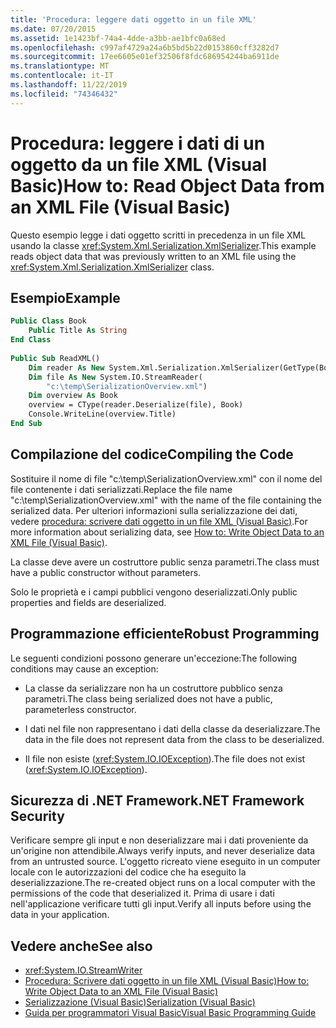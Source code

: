 ```yaml
---
title: 'Procedura: leggere dati oggetto in un file XML'
ms.date: 07/20/2015
ms.assetid: 1e1423bf-74a4-4dde-a3bb-ae1bfc0a68ed
ms.openlocfilehash: c997af4729a24a6b5bd5b22d0153860cff3282d7
ms.sourcegitcommit: 17ee6605e01ef32506f8fdc686954244ba6911de
ms.translationtype: MT
ms.contentlocale: it-IT
ms.lasthandoff: 11/22/2019
ms.locfileid: "74346432"
---
```

# <a name="how-to-read-object-data-from-an-xml-file-visual-basic"></a><span data-ttu-id="4453c-102">Procedura: leggere i dati di un oggetto da un file XML (Visual Basic)</span><span class="sxs-lookup"><span data-stu-id="4453c-102">How to: Read Object Data from an XML File (Visual Basic)</span></span>
<span data-ttu-id="4453c-103">Questo esempio legge i dati oggetto scritti in precedenza in un file XML usando la classe <xref:System.Xml.Serialization.XmlSerializer>.</span><span class="sxs-lookup"><span data-stu-id="4453c-103">This example reads object data that was previously written to an XML file using the <xref:System.Xml.Serialization.XmlSerializer> class.</span></span>  
  
## <a name="example"></a><span data-ttu-id="4453c-104">Esempio</span><span class="sxs-lookup"><span data-stu-id="4453c-104">Example</span></span>  
  
```vb  
Public Class Book  
    Public Title As String  
End Class  
  
Public Sub ReadXML()  
    Dim reader As New System.Xml.Serialization.XmlSerializer(GetType(Book))  
    Dim file As New System.IO.StreamReader(  
        "c:\temp\SerializationOverview.xml")  
    Dim overview As Book  
    overview = CType(reader.Deserialize(file), Book)  
    Console.WriteLine(overview.Title)  
End Sub  
```  
  
## <a name="compiling-the-code"></a><span data-ttu-id="4453c-105">Compilazione del codice</span><span class="sxs-lookup"><span data-stu-id="4453c-105">Compiling the Code</span></span>  
 <span data-ttu-id="4453c-106">Sostituire il nome di file "c:\temp\SerializationOverview.xml" con il nome del file contenente i dati serializzati.</span><span class="sxs-lookup"><span data-stu-id="4453c-106">Replace the file name "c:\temp\SerializationOverview.xml" with the name of the file containing the serialized data.</span></span> <span data-ttu-id="4453c-107">Per ulteriori informazioni sulla serializzazione dei dati, vedere [procedura: scrivere dati oggetto in un file XML (Visual Basic)](../../../../visual-basic/programming-guide/concepts/serialization/how-to-write-object-data-to-an-xml-file.md).</span><span class="sxs-lookup"><span data-stu-id="4453c-107">For more information about serializing data, see [How to: Write Object Data to an XML File (Visual Basic)](../../../../visual-basic/programming-guide/concepts/serialization/how-to-write-object-data-to-an-xml-file.md).</span></span>  
  
 <span data-ttu-id="4453c-108">La classe deve avere un costruttore public senza parametri.</span><span class="sxs-lookup"><span data-stu-id="4453c-108">The class must have a public constructor without parameters.</span></span>  
  
 <span data-ttu-id="4453c-109">Solo le proprietà e i campi pubblici vengono deserializzati.</span><span class="sxs-lookup"><span data-stu-id="4453c-109">Only public properties and fields are deserialized.</span></span>  
  
## <a name="robust-programming"></a><span data-ttu-id="4453c-110">Programmazione efficiente</span><span class="sxs-lookup"><span data-stu-id="4453c-110">Robust Programming</span></span>  
 <span data-ttu-id="4453c-111">Le seguenti condizioni possono generare un'eccezione:</span><span class="sxs-lookup"><span data-stu-id="4453c-111">The following conditions may cause an exception:</span></span>  
  
- <span data-ttu-id="4453c-112">La classe da serializzare non ha un costruttore pubblico senza parametri.</span><span class="sxs-lookup"><span data-stu-id="4453c-112">The class being serialized does not have a public, parameterless constructor.</span></span>  
  
- <span data-ttu-id="4453c-113">I dati nel file non rappresentano i dati della classe da deserializzare.</span><span class="sxs-lookup"><span data-stu-id="4453c-113">The data in the file does not represent data from the class to be deserialized.</span></span>  
  
- <span data-ttu-id="4453c-114">Il file non esiste (<xref:System.IO.IOException>).</span><span class="sxs-lookup"><span data-stu-id="4453c-114">The file does not exist (<xref:System.IO.IOException>).</span></span>  
  
## <a name="net-framework-security"></a><span data-ttu-id="4453c-115">Sicurezza di .NET Framework</span><span class="sxs-lookup"><span data-stu-id="4453c-115">.NET Framework Security</span></span>  
 <span data-ttu-id="4453c-116">Verificare sempre gli input e non deserializzare mai i dati proveniente da un'origine non attendibile.</span><span class="sxs-lookup"><span data-stu-id="4453c-116">Always verify inputs, and never deserialize data from an untrusted source.</span></span> <span data-ttu-id="4453c-117">L'oggetto ricreato viene eseguito in un computer locale con le autorizzazioni del codice che ha eseguito la deserializzazione.</span><span class="sxs-lookup"><span data-stu-id="4453c-117">The re-created object runs on a local computer with the permissions of the code that deserialized it.</span></span> <span data-ttu-id="4453c-118">Prima di usare i dati nell'applicazione verificare tutti gli input.</span><span class="sxs-lookup"><span data-stu-id="4453c-118">Verify all inputs before using the data in your application.</span></span>  
  
## <a name="see-also"></a><span data-ttu-id="4453c-119">Vedere anche</span><span class="sxs-lookup"><span data-stu-id="4453c-119">See also</span></span>

- <xref:System.IO.StreamWriter>
- [<span data-ttu-id="4453c-120">Procedura: Scrivere dati oggetto in un file XML (Visual Basic)</span><span class="sxs-lookup"><span data-stu-id="4453c-120">How to: Write Object Data to an XML File (Visual Basic)</span></span>](../../../../visual-basic/programming-guide/concepts/serialization/how-to-write-object-data-to-an-xml-file.md)
- [<span data-ttu-id="4453c-121">Serializzazione (Visual Basic)</span><span class="sxs-lookup"><span data-stu-id="4453c-121">Serialization (Visual Basic)</span></span>](../../../../visual-basic/programming-guide/concepts/serialization/index.md)
- [<span data-ttu-id="4453c-122">Guida per programmatori Visual Basic</span><span class="sxs-lookup"><span data-stu-id="4453c-122">Visual Basic Programming Guide</span></span>](../../../../visual-basic/programming-guide/index.md)
